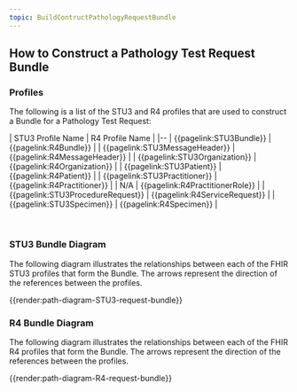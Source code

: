 ```yaml
---
topic: BuildContructPathologyRequestBundle
---
```

## How to Construct a Pathology Test Request Bundle
### Profiles
The following is a list of the STU3 and R4 profiles that are used to construct a Bundle for a Pathology Test Request:

| STU3 Profile Name | R4 Profile Name |
|--
| {{pagelink:STU3Bundle}} | {{pagelink:R4Bundle}} |
| {{pagelink:STU3MessageHeader}} | {{pagelink:R4MessageHeader}} |
| {{pagelink:STU3Organization}} | {{pagelink:R4Organization}} |
| {{pagelink:STU3Patient}} | {{pagelink:R4Patient}} |
| {{pagelink:STU3Practitioner}} | {{pagelink:R4Practitioner}} |
| N/A | {{pagelink:R4PractitionerRole}} |
| {{pagelink:STU3ProcedureRequest}} | {{pagelink:R4ServiceRequest}} |
| {{pagelink:STU3Specimen}} | {{pagelink:R4Specimen}} |

<br>

### STU3 Bundle Diagram
The following diagram illustrates the relationships between each of the FHIR STU3 profiles that form the Bundle. The arrows represent the direction of the references between the profiles.

{{render:path-diagram-STU3-request-bundle}}

### R4 Bundle Diagram
The following diagram illustrates the relationships between each of the FHIR R4 profiles that form the Bundle. The arrows represent the direction of the references between the profiles.

{{render:path-diagram-R4-request-bundle}}